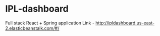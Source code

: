 # IPL-dashboard
Full stack React + Spring application
Link - http://ipldashboard.us-east-2.elasticbeanstalk.com/#/
